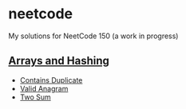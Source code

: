 # neetcode
My solutions for NeetCode 150 (a work in progress)

## [Arrays and Hashing](arrays-and-hashing)
- [Contains Duplicate](arrays-and-hashing/contains-duplicate)
- [Valid Anagram](arrays-and-hashing/valid-anagram)
- [Two Sum](arrays-and-hashing/two-sum)
